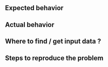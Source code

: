 ## Expected behavior

## Actual behavior

## Where to find / get input data ?

## Steps to reproduce the problem

